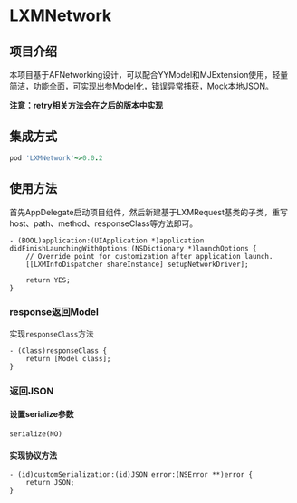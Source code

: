 # LXMNetwork

## 项目介绍
本项目基于AFNetworking设计，可以配合YYModel和MJExtension使用，轻量简洁，功能全面，可实现出参Model化，错误异常捕获，Mock本地JSON。

**注意：retry相关方法会在之后的版本中实现**

## 集成方式

```ruby
pod 'LXMNetwork'~>0.0.2
```

## 使用方法

首先AppDelegate启动项目组件，然后新建基于LXMRequest基类的子类，重写host、path、method、responseClass等方法即可。

```
- (BOOL)application:(UIApplication *)application didFinishLaunchingWithOptions:(NSDictionary *)launchOptions {
    // Override point for customization after application launch.
    [[LXMInfoDispatcher shareInstance] setupNetworkDriver];

    return YES;
}
```
### response返回Model
实现```responseClass```方法
```
- (Class)responseClass {
    return [Model class];
}
```
### 返回JSON
#### 设置serialize参数
```
serialize(NO)
```
#### 实现协议方法
```
- (id)customSerialization:(id)JSON error:(NSError **)error {
    return JSON;
}
```


